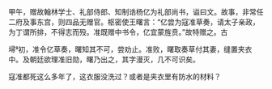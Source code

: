 甲午，赠故翰林学士、礼部侍郎、知制诰杨亿为礼部尚书，谥曰文。故事，非常任二府及事东宫，则四品无赠官。枢密使王曙言：“亿尝为寇准草奏，请太子亲政，为丁谓所排，不得志而殁。准既赠中书令，亿宜蒙旌贲。”故特赠之。古

埽初，准令亿草奏，曙知其不可，尝劝止。准败，曙取奏草付其妻，缝置夹衣中。及朝廷欲理准旧勋，曙乃出之，其字漫灭，几不可识矣。

寇准都死这么多年了，这衣服没洗过？或者是夹衣里有防水的材料？
